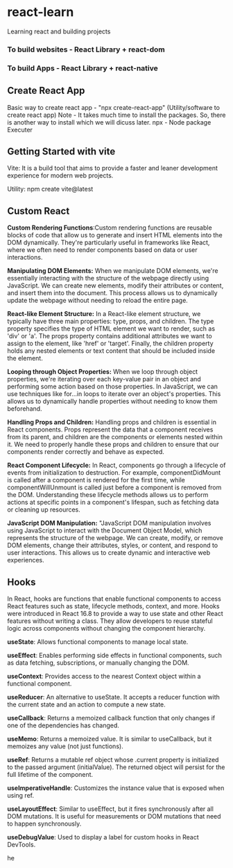 # react-learn

Learning react and building projects

### To build websites - React Library + react-dom

### To build Apps - React Library + react-native

## Create React App

Basic way to create react app - "npx create-react-app" (Utility/software to create react app)
Note - It takes much time to install the packages. So, there is another way to install which we will dicuss later.
npx - Node package Executer

## Getting Started with vite

Vite: It is a build tool that aims to provide a faster and leaner development experience for modern web projects.

Utility: npm create vite@latest

## Custom React

**Custom Rendering Functions**:Custom rendering functions are reusable blocks of code that allow us to generate and insert HTML elements into the DOM dynamically. They're particularly useful in frameworks like React, where we often need to render components based on data or user interactions.

**Manipulating DOM Elements:** When we manipulate DOM elements, we're essentially interacting with the structure of the webpage directly using JavaScript. We can create new elements, modify their attributes or content, and insert them into the document. This process allows us to dynamically update the webpage without needing to reload the entire page.

**React-like Element Structure:** In a React-like element structure, we typically have three main properties: type, props, and children. The type property specifies the type of HTML element we want to render, such as 'div' or 'a'. The props property contains additional attributes we want to assign to the element, like 'href' or 'target'. Finally, the children property holds any nested elements or text content that should be included inside the element.

**Looping through Object Properties:** When we loop through object properties, we're iterating over each key-value pair in an object and performing some action based on those properties. In JavaScript, we can use techniques like for...in loops to iterate over an object's properties. This allows us to dynamically handle properties without needing to know them beforehand.

**Handling Props and Children:** Handling props and children is essential in React components. Props represent the data that a component receives from its parent, and children are the components or elements nested within it. We need to properly handle these props and children to ensure that our components render correctly and behave as expected.

**React Component Lifecycle:** In React, components go through a lifecycle of events from initialization to destruction. For example, componentDidMount is called after a component is rendered for the first time, while componentWillUnmount is called just before a component is removed from the DOM. Understanding these lifecycle methods allows us to perform actions at specific points in a component's lifespan, such as fetching data or cleaning up resources.

**JavaScript DOM Manipulation:** "JavaScript DOM manipulation involves using JavaScript to interact with the Document Object Model, which represents the structure of the webpage. We can create, modify, or remove DOM elements, change their attributes, styles, or content, and respond to user interactions. This allows us to create dynamic and interactive web experiences.

## Hooks

In React, hooks are functions that enable functional components to access React features such as state, lifecycle methods, context, and more. Hooks were introduced in React 16.8 to provide a way to use state and other React features without writing a class. They allow developers to reuse stateful logic across components without changing the component hierarchy.

**useState**: Allows functional components to manage local state.

**useEffect**: Enables performing side effects in functional components, such as data fetching, subscriptions, or manually changing the DOM.

**useContext**: Provides access to the nearest Context object within a functional component.

**useReducer**: An alternative to useState. It accepts a reducer function with the current state and an action to compute a new state.

**useCallback**: Returns a memoized callback function that only changes if one of the dependencies has changed.

**useMemo**: Returns a memoized value. It is similar to useCallback, but it memoizes any value (not just functions).

**useRef**: Returns a mutable ref object whose .current property is initialized to the passed argument (initialValue). The returned object will persist for the full lifetime of the component.

**useImperativeHandle**: Customizes the instance value that is exposed when using ref.

**useLayoutEffect**: Similar to useEffect, but it fires synchronously after all DOM mutations. It is useful for measurements or DOM mutations that need to happen synchronously.

**useDebugValue**: Used to display a label for custom hooks in React DevTools.

he

